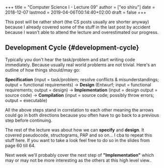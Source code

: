 +++
title = "Computer Science I - Lecture 09"
author = ["eo shiru"]
date = 2018-12-07
lastmod = 2019-04-06T00:14:40+02:00
draft = false
+++

This post will be rather short (the CS posts usually are shorter anyway) because I already covered some of the stuff in the last post by accident because I wasn't able to attend the lecture and overestimated our progress.


## Development Cycle {#development-cycle}

Typically you don't hear the task/problem and start writing code immediately. Because usually real world problems are not trivial. Here's an outline of how things should/may go:

**Specification** (input = task/problem; resolve conflicts & misunderstandings; output = functional requirements) &rarr; **Design** (Entwurf; input = functional requirements; output = design) &rarr; **Implementation** (input = design output = source code) &rarr; **Compilation** (input = source code; possibly throw errors; output = executable)

All the above steps stand in correlation to each other meaning the arrows could go in both directions because you often have to go back to a previous step before continuing.

The rest of the lecture was about how we can **specify** and **design**. It covered pseudocode, structograms, PAP and so on... I cba to repeat this stuff here. If you want to take a look feel free to do so in the slides from page 60 till 64.

Next week we'll probably cover the next step  of **"Implementation"** which may or may not be more interesting as the others at this high level view..
